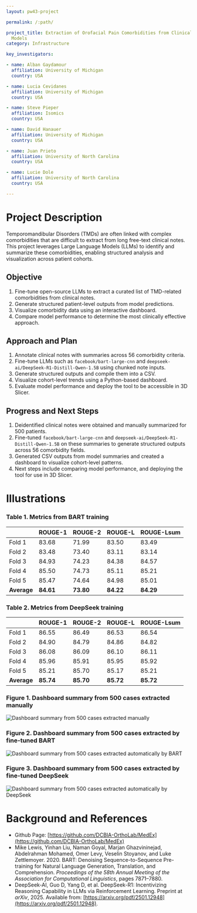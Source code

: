 ```yaml
---
layout: pw43-project

permalink: /:path/

project_title: Extraction of Orofacial Pain Comorbidities from Clinical Notes Using Large Language
  Models
category: Infrastructure

key_investigators:

- name: Alban Gaydamour
  affiliation: University of Michigan
  country: USA

- name: Lucia Cevidanes
  affiliation: University of Michigan
  country: USA

- name: Steve Pieper
  affiliation: Isomics
  country: USA

- name: David Hanauer
  affiliation: University of Michigan
  country: USA

- name: Juan Prieto
  affiliation: University of North Carolina
  country: USA

- name: Lucie Dole
  affiliation: University of North Carolina
  country: USA

---
```


# Project Description

<!-- Add a short paragraph describing the project. -->


Temporomandibular Disorders (TMDs) are often linked with complex comorbidities that are difficult to extract from long free-text clinical notes. This project leverages Large Language Models (LLMs) to identify and summarize these comorbidities, enabling structured analysis and visualization across patient cohorts.



## Objective

<!-- Describe here WHAT you would like to achieve (what you will have as end result). -->


1. Fine-tune open-source LLMs to extract a curated list of TMD-related comorbidities from clinical notes.
2. Generate structured patient-level outputs from model predictions.
3. Visualize comorbidity data using an interactive dashboard.
4. Compare model performance to determine the most clinically effective approach.



## Approach and Plan

<!-- Describe here HOW you would like to achieve the objectives stated above. -->


1. Annotate clinical notes with summaries across 56 comorbidity criteria.
2. Fine-tune LLMs such as `facebook/bart-large-cnn` and `deepseek-ai/DeepSeek-R1-Distill-Qwen-1.5B` using chunked note inputs.
3. Generate structured outputs and compile them into a CSV.
4. Visualize cohort-level trends using a Python-based dashboard.
5. Evaluate model performance and deploy the tool to be accessible in 3D Slicer.



## Progress and Next Steps

<!-- Update this section as you make progress, describing of what you have ACTUALLY DONE.
     If there are specific steps that you could not complete then you can describe them here, too. -->


1. Deidentified clinical notes were obtained and manually summarized for 500 patients.
2. Fine-tuned `facebook/bart-large-cnn` and `deepseek-ai/DeepSeek-R1-Distill-Qwen-1.5B` on these summaries to generate structured outputs across 56 comorbidity fields.
3. Generated CSV outputs from model summaries and created a dashboard to visualize cohort-level patterns.
4. Next steps include comparing model performance, and deploying the tool for use in 3D Slicer.



# Illustrations

<!-- Add pictures and links to videos that demonstrate what has been accomplished. -->

### Table 1. Metrics from BART training
|    | ROUGE-1    | ROUGE-2    | ROUGE-L    | ROUGE-Lsum |
|--------|----------|----------|----------|----------|
| Fold 1 | 83.68    | 71.99    | 83.50    | 83.49    |
| Fold 2 | 83.48    | 73.40    | 83.11    | 83.14    |
| Fold 3 | 84.93    | 74.23    | 84.38    | 84.57    |
| Fold 4 | 85.50    | 74.73    | 85.11    | 85.21    |
| Fold 5 | 85.47    | 74.64    | 84.98    | 85.01    |
| **Average** | **84.61** | **73.80** | **84.22** | **84.29** |

### Table 2. Metrics from DeepSeek training
|    | ROUGE-1    | ROUGE-2    | ROUGE-L    | ROUGE-Lsum |
|--------|----------|----------|----------|----------|
| Fold 1 | 86.55    | 86.49    | 86.53    | 86.54    |
| Fold 2 | 84.90    | 84.79    | 84.86    | 84.82    |
| Fold 3 | 86.08    | 86.09    | 86.10    | 86.11    |
| Fold 4 | 85.96    | 85.91    | 85.95    | 85.92    |
| Fold 5 | 85.21    | 85.70    | 85.17    | 85.21    |
| **Average** | **85.74** | **85.70** | **85.72** | **85.72** |

### Figure 1. Dashboard summary from 500 cases extracted manually
![Dashboard summary from 500 cases extracted manually](https://github.com/user-attachments/assets/29e17ece-13d4-417a-ae64-955ce6d66cfc)

### Figure 2. Dashboard summary from 500 cases extracted by fine-tuned BART
![Dashboard summary from 500 cases extracted automatically by BART](https://github.com/user-attachments/assets/b0edb217-d825-4a37-ac95-3226689d7c1a)

### Figure 3. Dashboard summary from 500 cases extracted by fine-tuned DeepSeek
![Dashboard summary from 500 cases extracted automatically by DeepSeek](https://github.com/user-attachments/assets/54e0cb4b-d307-4b38-ba45-02f99a906ed4)

# Background and References

<!-- If you developed any software, include link to the source code repository.
     If possible, also add links to sample data, and to any relevant publications. -->

- Github Page: [https://github.com/DCBIA-OrthoLab/MedEx](https://github.com/DCBIA-OrthoLab/MedEx)
- Mike Lewis, Yinhan Liu, Naman Goyal, Marjan Ghazvininejad, Abdelrahman Mohamed, Omer Levy, Veselin Stoyanov, and Luke Zettlemoyer. 2020. BART: Denoising Sequence-to-Sequence Pre-training for Natural Language Generation, Translation, and Comprehension. *Proceedings of the 58th Annual Meeting of the Association for Computational Linguistics*, pages 7871–7880.
- DeepSeek-AI, Guo D, Yang D, et al. DeepSeek-R1: Incentivizing Reasoning Capability in LLMs via Reinforcement Learning. Preprint at *arXiv*, 2025. Available from: [https://arxiv.org/pdf/2501.12948](https://arxiv.org/pdf/2501.12948).
